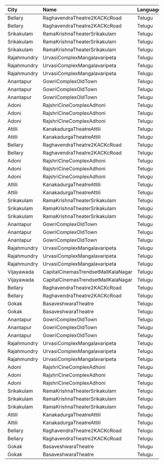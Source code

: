 | City        | Name                                | Language |  Time | Type         | Price | Capacity | Booked |
| :---------- | :---------------------------------- | :------- | ----: | :----------- | ----: | -------: | -----: |
| Bellary     | RaghavendraTheatre2KACKcRoad        | Telugu   | 10:30 | Diamond      |  200₹ |      150 |     45 |
| Bellary     | RaghavendraTheatre2KACKcRoad        | Telugu   | 10:30 | Gold         |  150₹ |      453 |    291 |
| Srikakulam  | RamaKrishnaTheaterSrikakulam        | Telugu   | 11:00 | Balcony      |  112₹ |      110 |     88 |
| Srikakulam  | RamaKrishnaTheaterSrikakulam        | Telugu   | 11:00 | FirstClass   |   67₹ |      213 |    190 |
| Srikakulam  | RamaKrishnaTheaterSrikakulam        | Telugu   | 11:00 | SecondClass  |   44₹ |      102 |    102 |
| Rajahmundry | UrvasiComplexMangalavaripeta        | Telugu   | 11:00 | Balcony      |  100₹ |      195 |     97 |
| Rajahmundry | UrvasiComplexMangalavaripeta        | Telugu   | 11:00 | FirstClass   |   60₹ |      254 |    127 |
| Rajahmundry | UrvasiComplexMangalavaripeta        | Telugu   | 11:00 | ThirdClass   |   40₹ |      108 |     54 |
| Anantapur   | GowriComplexOldTown                 | Telugu   | 11:15 | Platinum     |  110₹ |      412 |    232 |
| Anantapur   | GowriComplexOldTown                 | Telugu   | 11:15 | Gold         |   70₹ |      120 |     75 |
| Anantapur   | GowriComplexOldTown                 | Telugu   | 11:15 | Silver       |   30₹ |      110 |    110 |
| Adoni       | RajshriCineComplexAdhoni            | Telugu   | 11:20 | Balcony      |  150₹ |       50 |     26 |
| Adoni       | RajshriCineComplexAdhoni            | Telugu   | 11:20 | FirstClass   |  100₹ |      193 |     97 |
| Adoni       | RajshriCineComplexAdhoni            | Telugu   | 11:20 | SecondClass  |   60₹ |       50 |     25 |
| Attili      | KanakadurgaTheatreAttili            | Telugu   | 11:30 | SofaClass    |  150₹ |       43 |     22 |
| Attili      | KanakadurgaTheatreAttili            | Telugu   | 11:30 | DeluxeCircle |  120₹ |      146 |    109 |
| Bellary     | RaghavendraTheatre2KACKcRoad        | Telugu   | 13:30 | Diamond      |  200₹ |      150 |     45 |
| Bellary     | RaghavendraTheatre2KACKcRoad        | Telugu   | 13:30 | Gold         |  150₹ |      453 |    291 |
| Adoni       | RajshriCineComplexAdhoni            | Telugu   | 14:20 | Balcony      |  150₹ |       50 |     26 |
| Adoni       | RajshriCineComplexAdhoni            | Telugu   | 14:20 | FirstClass   |  100₹ |      193 |     97 |
| Adoni       | RajshriCineComplexAdhoni            | Telugu   | 14:20 | SecondClass  |   60₹ |       50 |     25 |
| Attili      | KanakadurgaTheatreAttili            | Telugu   | 14:30 | SofaClass    |  150₹ |       43 |     22 |
| Attili      | KanakadurgaTheatreAttili            | Telugu   | 14:30 | DeluxeCircle |  120₹ |      146 |    109 |
| Srikakulam  | RamaKrishnaTheaterSrikakulam        | Telugu   | 14:30 | Balcony      |  112₹ |      110 |     88 |
| Srikakulam  | RamaKrishnaTheaterSrikakulam        | Telugu   | 14:30 | FirstClass   |   67₹ |      213 |    190 |
| Srikakulam  | RamaKrishnaTheaterSrikakulam        | Telugu   | 14:30 | SecondClass  |   44₹ |      102 |    102 |
| Anantapur   | GowriComplexOldTown                 | Telugu   | 14:30 | Platinum     |  110₹ |      412 |    232 |
| Anantapur   | GowriComplexOldTown                 | Telugu   | 14:30 | Gold         |   70₹ |      120 |     75 |
| Anantapur   | GowriComplexOldTown                 | Telugu   | 14:30 | Silver       |   30₹ |      110 |    110 |
| Rajahmundry | UrvasiComplexMangalavaripeta        | Telugu   | 14:30 | Balcony      |  100₹ |      195 |     97 |
| Rajahmundry | UrvasiComplexMangalavaripeta        | Telugu   | 14:30 | FirstClass   |   60₹ |      254 |    127 |
| Rajahmundry | UrvasiComplexMangalavaripeta        | Telugu   | 14:30 | ThirdClass   |   40₹ |      108 |     54 |
| Vijayawada  | CapitalCinemasTrendsetMallKalaNagar | Telugu   | 15:45 | Gold         |  250₹ |       34 |     25 |
| Vijayawada  | CapitalCinemasTrendsetMallKalaNagar | Telugu   | 15:45 | Executive    |  150₹ |      514 |    386 |
| Bellary     | RaghavendraTheatre2KACKcRoad        | Telugu   | 16:30 | Diamond      |  200₹ |      150 |     45 |
| Bellary     | RaghavendraTheatre2KACKcRoad        | Telugu   | 16:30 | Gold         |  150₹ |      453 |    291 |
| Gokak       | BasaveshwaraTheatre                 | Telugu   | 18:00 | Balcony      |   71₹ |      130 |    110 |
| Gokak       | BasaveshwaraTheatre                 | Telugu   | 18:00 | DressCircle  |   71₹ |      470 |    270 |
| Anantapur   | GowriComplexOldTown                 | Telugu   | 18:15 | Platinum     |  110₹ |      412 |    232 |
| Anantapur   | GowriComplexOldTown                 | Telugu   | 18:15 | Gold         |   70₹ |      120 |     75 |
| Anantapur   | GowriComplexOldTown                 | Telugu   | 18:15 | Silver       |   30₹ |      110 |    110 |
| Rajahmundry | UrvasiComplexMangalavaripeta        | Telugu   | 18:15 | Balcony      |  100₹ |      195 |     97 |
| Rajahmundry | UrvasiComplexMangalavaripeta        | Telugu   | 18:15 | FirstClass   |   60₹ |      254 |    127 |
| Rajahmundry | UrvasiComplexMangalavaripeta        | Telugu   | 18:15 | ThirdClass   |   40₹ |      108 |     54 |
| Adoni       | RajshriCineComplexAdhoni            | Telugu   | 18:20 | Balcony      |  150₹ |       50 |     26 |
| Adoni       | RajshriCineComplexAdhoni            | Telugu   | 18:20 | FirstClass   |  100₹ |      193 |     97 |
| Adoni       | RajshriCineComplexAdhoni            | Telugu   | 18:20 | SecondClass  |   60₹ |       50 |     25 |
| Srikakulam  | RamaKrishnaTheaterSrikakulam        | Telugu   | 18:30 | Balcony      |  112₹ |      110 |     88 |
| Srikakulam  | RamaKrishnaTheaterSrikakulam        | Telugu   | 18:30 | FirstClass   |   67₹ |      213 |    190 |
| Srikakulam  | RamaKrishnaTheaterSrikakulam        | Telugu   | 18:30 | SecondClass  |   44₹ |      102 |    102 |
| Attili      | KanakadurgaTheatreAttili            | Telugu   | 19:00 | SofaClass    |  150₹ |       43 |     22 |
| Attili      | KanakadurgaTheatreAttili            | Telugu   | 19:00 | DeluxeCircle |  120₹ |      146 |    109 |
| Bellary     | RaghavendraTheatre2KACKcRoad        | Telugu   | 19:30 | Diamond      |  200₹ |      150 |     45 |
| Bellary     | RaghavendraTheatre2KACKcRoad        | Telugu   | 19:30 | Gold         |  150₹ |      453 |    291 |
| Gokak       | BasaveshwaraTheatre                 | Telugu   | 21:00 | Balcony      |   71₹ |      130 |    110 |
| Gokak       | BasaveshwaraTheatre                 | Telugu   | 21:00 | DressCircle  |   71₹ |      470 |    270 |